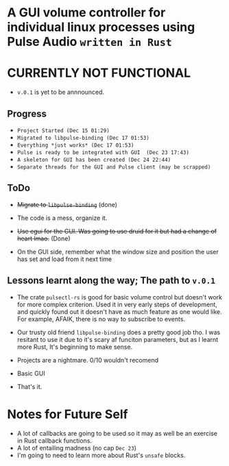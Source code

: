 # A GUI volume controller for individual linux processes using Pulse Audio `written in Rust`

# CURRENTLY NOT FUNCTIONAL

- `v.0.1` is yet to be annnounced.

## Progress

- `Project Started (Dec 15 01:29)`
- `Migrated to libpulse-binding (Dec 17 01:53)`
- `Everything *just works* (Dec 17 01:53)`
- `Pulse is ready to be integrated with GUI  (Dec 23 17:43)`
- `A skeleton for GUI has been created (Dec 24 22:44)`
- `Separate threads for the GUI and Pulse client (may be scrapped)`

## ToDo

- ~~Migrate to `libpulse-binding`~~ (done)

- The code is a mess, organize it.

- ~~Use egui for the GUI. Was going to use druid for it but had a change of heart lmao.~~ (Done)

- On the GUI side, remember what the window size and position the user has set and load from it next time


## Lessons learnt along the way; The path to `v.0.1`

- The crate `pulsectl-rs` is good for basic volume control but doesn't work for more complex criterion.
   Used it in very early steps of development, and quickly found out it doesn't have as much feature as one would like.
   For example, AFAIK, there is no way to subscribe to events.
   
- Our trusty old friend `libpulse-binding` does a pretty good job tho.
    I was resitant to use it due to it's scary af funciton parameters, but as I learnt more Rust, It's beginning to make sense.
    
- Projects are a nightmare. 0/10 wouldn't recomend

- Basic GUI

- That's it.

# Notes for Future Self

- A lot of callbacks are going to be used so it may as well be an exercise in Rust callback functions.
- A lot of entailing madness (no cap `Dec 23`)
- I'm going to need to learn more about Rust's `unsafe` blocks.